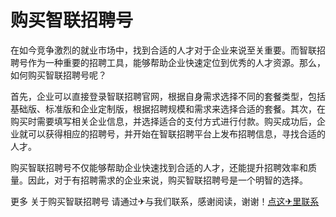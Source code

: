 # 购买智联招聘号

在如今竞争激烈的就业市场中，找到合适的人才对于企业来说至关重要。而智联招聘号作为一种重要的招聘工具，能够帮助企业快速定位到优秀的人才资源。那么，如何购买智联招聘号呢？

首先，企业可以直接登录智联招聘官网，根据自身需求选择不同的套餐类型，包括基础版、标准版和企业定制版，根据招聘规模和需求来选择合适的套餐。其次，在购买时需要填写相关企业信息，并选择适合的支付方式进行付款。购买成功后，企业就可以获得相应的招聘号，并开始在智联招聘平台上发布招聘信息，寻找合适的人才。

购买智联招聘号不仅能够帮助企业快速找到合适的人才，还能提升招聘效率和质量。因此，对于有招聘需求的企业来说，购买智联招聘号是一个明智的选择。

更多 关于购买智联招聘号 请通过✈与我们联系，感谢阅读，谢谢！[点这✈里联系](https://a.k02.cc)